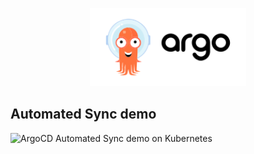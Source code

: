 <p align="center">
  <img src="../.img/argocd.svg" width="250" alt="ArgoCD Logo" />
</p>

## Automated Sync demo

![ArgoCD Automated Sync demo on Kubernetes](../.img/ArgoCD_demo.gif)

